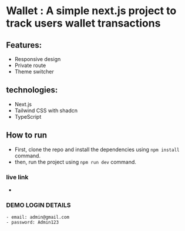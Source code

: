 # Wallet : A simple next.js project to track users wallet transactions

## Features:

- Responsive design
- Private route
- Theme switcher

## technologies:

- Next.js
- Tailwind CSS with shadcn
- TypeScript

## How to run

- First, clone the repo and install the dependencies using `npm install` command.
- then, run the project using `npm run dev` command.

### live link

-

### DEMO LOGIN DETAILS

    - email: admin@gmail.com
    - password: Admin123
